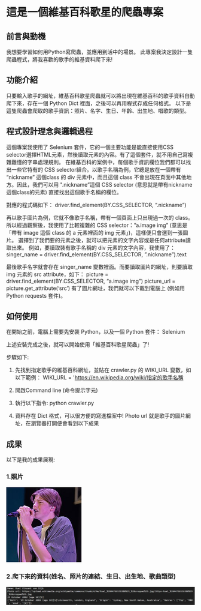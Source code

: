 # 這是一個維基百科歌星的爬蟲專案


## 前言與動機
我想要學習如何用Python寫爬蟲，並應用到活中的場景。
此專案我決定設計一隻爬蟲程式，將我喜歡的歌手的維基資料爬下來!


## 功能介紹
只要輸入歌手的網址，維基百科歌星爬蟲就可以將出現在維基百科的歌手資料自動爬下來，存在一個 Python Dict 裡面，之後可以再用程式存成任何格式。
以下是這隻爬蟲會爬取的歌手資訊：照片、名字、生日、年齡、出生地、唱歌的類型。

## 程式設計理念與邏輯過程
這個專案我使用了 Selenium 套件，它的一個主要功能是能直接使用CSS selector選擇HTML元素，然後讀取元素的內容。有了這個套件，就不用自己寫複雜難懂的字串處理規則。
在維基百科的案例中，每個歌手資訊欄位我們都可以找出一些它特有的 CSS selector組合。以歌手名稱為例，它總是放在一個帶有 “nickname” 這個class 的 div 元素中，而且這個 class 不會出現在頁面中其他地方。因此，我們可以用 ".nickname”這個 CSS selector (意思就是帶有nickname這個class的元素) 直接找出這個歌手名稱的欄位。

對應的程式碼如下：
driver.find_element(BY.CSS_SELECTOR, “.nickname”) 

再以歌手圖片為例，它就不像歌手名稱，帶有一個頁面上只出現過一次的 class。
所以經過觀察後，我使用了比較複雜的 CSS selector：”a.image img” (意思是「帶有 image 這個 class 的 a 元素裡面的 img 元素」)，這樣便只會選到一張圖片。
選擇到了我們要的元素之後，就可以把元素的文字內容或是任何attribute讀取出來。
例如，要讀取裝有歌手名稱的 div 元素的文字內容，我使用了：
singer_name = driver.find_element(BY.CSS_SELECTOR, ”.nickname”).text 

最後歌手名字就會存在 singer_name 變數裡面。而要讀取圖片的網址，則要讀取 img 元素的 src attribute，如下：
picture = driver.find_element(BY.CSS_SELECTOR, “a.image img”) picture_url = picture.get_attribute(‘src’)
有了圖片網址，我們就可以下載到電腦上 (例如用Python requests 套件)。


## 如何使用
在開始之前，電腦上需要先安裝 Python，以及一個 Python 套件： Selenium

上述安裝完成之後，就可以開始使用「維基百科歌星爬蟲」了!

步驟如下:

1.	先找到指定歌手的維基百科網址，並貼在 crawler.py 的 WIKI_URL 變數，如以下範例： 
 WIKI_URL = 'https://en.wikipedia.org/wiki/指定的歌手名稱

2.	開啟Command line (命令提示字元)

3.	執行以下指令: python crawler.py

4. 資料存在 Dict 格式，可以很方便的寫進檔案中!
Photo url 就是歌手的圖片網址，在瀏覽器打開便會看到以下成果

## 成果


以下是我的成果展現:

### 1.照片

![](Ruel.jpg)

### 2.爬下來的資料(姓名、照片的連結、生日、出生地、歌曲類型)

![](pic.jpg)

